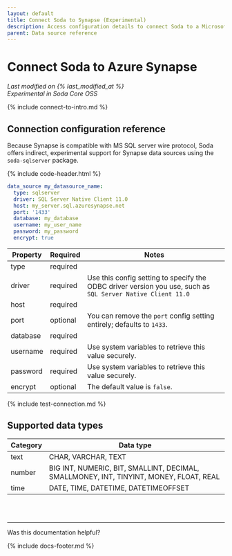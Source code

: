 ```yaml
---
layout: default
title: Connect Soda to Synapse (Experimental)
description: Access configuration details to connect Soda to a Microsoft Azure Synapse data source.
parent: Data source reference
---
```


# Connect Soda to Azure Synapse
*Last modified on {% last_modified_at %}* <br />
*Experimental in Soda Core OSS*

{% include connect-to-intro.md %}


## Connection configuration reference

Because Synapse is compatible with MS SQL server wire protocol, Soda offers indirect, experimental support for Synapse data sources using the `soda-sqlserver` package. 

{% include code-header.html %}
```yaml
data_source my_datasource_name:
  type: sqlserver
  driver: SQL Server Native Client 11.0
  host: my_server.sql.azuresynapse.net
  port: '1433'
  database: my_database
  username: my_user_name
  password: my_password
  encrypt: true
```

| Property | Required | Notes                                                      |
| -------- | -------- | ---------------------------------------------------------- |
| type     | required |                                                            |
| driver   | required | Use this config setting to specify the ODBC driver version you use, such as `SQL Server Native Client 11.0` |
| host     | required |                                                            |
| port     | optional | You can remove the `port` config setting entirely; defaults to `1433`.|
| database | required |                                                            |
| username | required | Use system variables to retrieve this value securely.      |
| password | required | Use system variables to retrieve this value securely.      |
| encrypt  | optional |   The default value is `false`.                            |


{% include test-connection.md %}

## Supported data types

| Category | Data type  |
| -------- | ---------- |
| text     | CHAR, VARCHAR, TEXT  |
| number   | BIG INT, NUMERIC, BIT, SMALLINT, DECIMAL, SMALLMONEY, INT, TINYINT, MONEY, FLOAT, REAL  |
| time     | DATE, TIME, DATETIME, DATETIMEOFFSET |



<br />
<br />

---

Was this documentation helpful?

<!-- LikeBtn.com BEGIN -->
<span class="likebtn-wrapper" data-theme="tick" data-i18n_like="Yes" data-ef_voting="grow" data-show_dislike_label="true" data-counter_zero_show="true" data-i18n_dislike="No"></span>
<script>(function(d,e,s){if(d.getElementById("likebtn_wjs"))return;a=d.createElement(e);m=d.getElementsByTagName(e)[0];a.async=1;a.id="likebtn_wjs";a.src=s;m.parentNode.insertBefore(a, m)})(document,"script","//w.likebtn.com/js/w/widget.js");</script>
<!-- LikeBtn.com END -->

{% include docs-footer.md %}